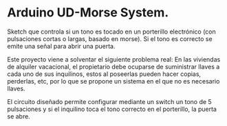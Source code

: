 # Arduino UD-Morse System.
Sketch que controla si un tono es tocado en un porterillo electrónico (con pulsaciones cortas o largas, basado en morse). Si el tono es correcto se emite una señal para abrir una puerta.

Este proyecto viene a solventar el siguiente problema real:
En las viviendas de alquiler vacacional, el propietario debe ocuparse de suministrar llaves a cada uno de sus inquilinos, estos al poseerlas pueden hacer copias, perderlas, etc, por lo que se propone un sistema en el que no es necesario llaves.

El circuito diseñado permite configurar mediante un switch un tono de 5 pulsaciones y si el inquilino toca el tono correcto en el porterillo, la puerta se abre.

